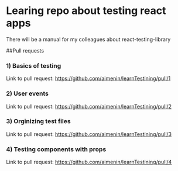 # Learing repo about testing react apps
There will be a manual for my colleagues about react-testing-library

##Pull requests

### 1) Basics of testing
Link to pull request: https://github.com/aimenin/learnTestining/pull/1

### 2) User events
Link to pull request: https://github.com/aimenin/learnTestining/pull/2

### 3) Orginizing test files
Link to pull request: https://github.com/aimenin/learnTestining/pull/3

### 4) Testing components with props
Link to pull request: https://github.com/aimenin/learnTestining/pull/4
